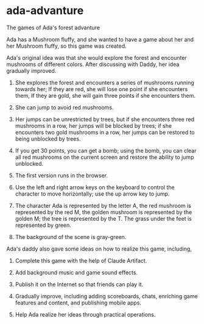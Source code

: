 # ada-advanture
The games of Ada's forest advanture                                                                                                                                   

Ada has a Mushroom fluffy, and she wanted to have a game about her and her Mushroom fluffy, so this game was created.

Ada's original idea was that she would explore the forest and encounter mushrooms of different colors. After discussing with Daddy, her idea gradually improved.
1. She explores the forest and encounters a series of mushrooms running towards her;
If they are red, she will lose one point if she encounters them,
If they are gold, she will gain three points if she encounters them.

2. She can jump to avoid red mushrooms.

3. Her jumps can be unrestricted by trees, but if she encounters three red mushrooms in a row, her jumps will be blocked by trees; if she encounters two gold mushrooms in a row, her jumps can be restored to being unblocked by trees.

4. If you get 30 points, you can get a bomb; using the bomb, you can clear all red mushrooms on the current screen and restore the ability to jump unblocked.

5. The first version runs in the browser.

6. Use the left and right arrow keys on the keyboard to control the character to move horizontally; use the up arrow key to jump.

7. The character Ada is represented by the letter A, the red mushroom is represented by the red M, the golden mushroom is represented by the golden M; the tree is represented by the T. The grass under the feet is represented by green.

8. The background of the scene is gray-green.



Ada's daddy also gave some ideas on how to realize this game, including,

1. Complete this game with the help of Claude Artifact.

2. Add background music and game sound effects.

3. Publish it on the Internet so that friends can play it.

4. Gradually improve, including adding scoreboards, chats, enriching game features and content, and publishing mobile apps.

5. Help Ada realize her ideas through practical operations.
